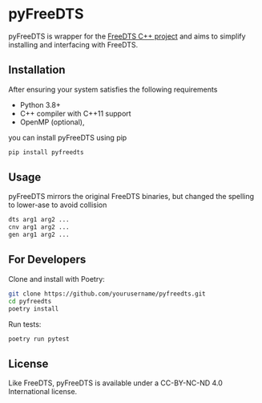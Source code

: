 # pyFreeDTS

pyFreeDTS is wrapper for the [FreeDTS C++ project](https://github.com/weria-pezeshkian/FreeDTS) and aims to simplify installing and interfacing with FreeDTS.

## Installation

After ensuring your system satisfies the following requirements

- Python 3.8+
- C++ compiler with C++11 support
- OpenMP (optional),

you can install pyFreeDTS using pip

```bash
pip install pyfreedts
```

## Usage

pyFreeDTS mirrors the original FreeDTS binaries, but changed the spelling to lower-ase to avoid collision

```bash
dts arg1 arg2 ...
cnv arg1 arg2 ...
gen arg1 arg2 ...
```

## For Developers

Clone and install with Poetry:

```bash
git clone https://github.com/yourusername/pyfreedts.git
cd pyfreedts
poetry install
```

Run tests:

```bash
poetry run pytest
```

## License

Like FreeDTS, pyFreeDTS is available under a CC-BY-NC-ND 4.0 International license.
